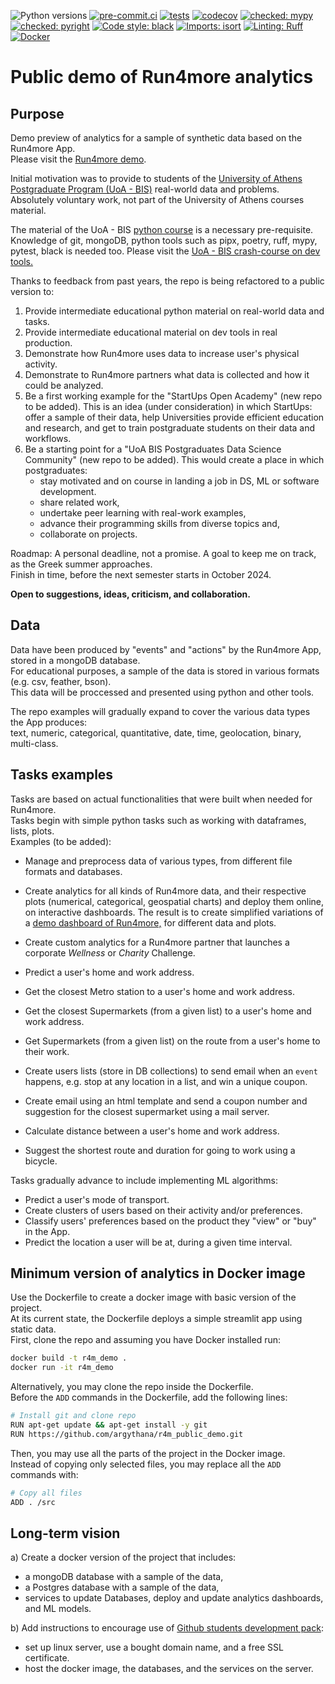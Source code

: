 ![Python versions](https://img.shields.io/badge/python-%203.10%20|%203.11%20|%203.12-blue)
[![pre-commit.ci](https://results.pre-commit.ci/badge/github/argythana/r4m_public_demo/main.svg)](https://results.pre-commit.ci/latest/github/argythana/r4m_public_demo/main)
[![tests](https://github.com/argythana/r4m_public_demo/actions/workflows/run_tests.yml/badge.svg)](https://github.com/argythana/r4m_public_demo/actions/workflows/run_tests.yml)
[![codecov](https://codecov.io/gh/argythana/r4m_public_demo/branch/main/graphs/badge.svg?branch=main)](https://codecov.io/github/argythana/r4m_public_demo?branch=main)
[![checked: mypy](https://img.shields.io/badge/%20checked-mypy-blue?labelColor=808080)](http://mypy-lang.org/)
[![checked: pyright](https://img.shields.io/badge/%20checked-pyright-0000A0?labelColor=606060)](https://github.com/microsoft/pyright)
[![Code style: black](https://img.shields.io/badge/code%20style-black-000000.svg)](https://github.com/psf/black)
[![Imports: isort](https://img.shields.io/badge/%20imports-isort-%231674b1?style=flat&labelColor=808080)](https://pycqa.github.io/isort/)
[![Linting: Ruff](https://img.shields.io/endpoint?url=https://raw.githubusercontent.com/charliermarsh/ruff/main/assets/badge/v2.json)](https://github.com/astral-sh/ruff)
[![Docker](https://img.shields.io/badge/Docker-Enabled-blue?logo=docker&logoColor=white)](Dockerfile)


# Public demo of Run4more analytics

## Purpose
Demo preview of analytics for a sample of synthetic data based on the Run4more App.    
Please visit the [Run4more demo](http://r4m.live:8555).

Initial motivation was to provide to students of the [University of Athens Postgraduate Program (UoA - BIS)](https://bis-analytics.econ.uoa.gr/) real-world data and problems.  
Absolutely voluntary work, not part of the University of Athens courses material.   

The material of the UoA - BIS [python course](https://github.com/argythana/uoa_py_course) is a necessary pre-requisite.  
Knowledge of git, mongoDB, python tools such as pipx, poetry, ruff, mypy, pytest, black is needed too. Please visit the [UoA - BIS crash-course on dev tools.](https://github.com/argythana/dev_boilerplate_course)  

Thanks to feedback from past years, the repo is being refactored to a public version to:     
1. Provide intermediate educational python material on real-world data and tasks.  
2. Provide intermediate educational material on dev tools in real production.
3. Demonstrate how Run4more uses data to increase user's physical activity.   
4. Demonstrate to Run4more partners what data is collected and how it could be analyzed.  
5. Be a first working example for the "StartUps Open Academy" (new repo to be added). This is an idea (under consideration) in which StartUps: offer a sample of their data, help Universities provide efficient education and research, and get to train postgraduate students on their data and workflows.
6. Be a starting point for a "UoA BIS Postgraduates Data Science Community" (new repo to be added). This would create a place in which postgraduates:
   * stay motivated and on course in landing a job in DS, ML or software development.  
   * share related work, 
   * undertake peer learning with real-work examples, 
   * advance their programming skills from diverse topics and, 
   * collaborate on projects.

Roadmap: A personal deadline, not a promise. A goal to keep me on track, as the Greek summer approaches.  
Finish in time, before the next semester starts in October 2024.

**Open to suggestions, ideas, criticism, and collaboration.**

## Data
Data have been produced by "events" and "actions" by the Run4more App, stored in a mongoDB database.  
For educational purposes, a sample of the data is stored in various formats (e.g. csv, feather, bson).  
This data will be proccessed and presented using python and other tools.

The repo examples will gradually expand to cover the various data types the App produces:     
text, numeric, categorical, quantitative, date, time, geolocation, binary, multi-class.  

## Tasks examples
Tasks are based on actual functionalities that were built when needed for Run4more.  
Tasks begin with simple python tasks such as working with dataframes, lists, plots.  
Examples (to be added):   
* Manage and preprocess data of various types, from different file formats and databases.
* Create analytics for all kinds of Run4more data, and their respective plots (numerical, categorical, geospatial charts) and deploy them online, on interactive dashboards.
The result is to create simplified variations of a [demo dashboard of Run4more,](http://r4m.live:8555) for different data and plots.

* Create custom analytics for a Run4more partner that launches a corporate *Wellness* or *Charity* Challenge.
* Predict a user's home and work address.
* Get the closest Metro station to a user's home and work address.
* Get the closest Supermarkets (from a given list) to a user's home and work address.
* Get Supermarkets (from a given list) on the route from a user's home to their work.
* Create users lists (store in DB collections) to send email when an `event` happens, e.g. stop at any location in a list, and win a unique coupon.
* Create email using an html template and send a coupon number and suggestion for the closest supermarket using a mail server.
* Calculate distance between a user's home and work address.
* Suggest the shortest route and duration for going to work using a bicycle.

Tasks gradually advance to include implementing ML algorithms:  
* Predict a user's mode of transport.
* Create clusters of users based on their activity and/or preferences.
* Classify users' preferences based on the product they "view" or "buy" in the App.
* Predict the location a user will be at, during a given time interval.

## Minimum version of analytics in Docker image
Use the Dockerfile to create a docker image with basic version of the project.   
At its current state, the Dockerfile deploys a simple streamlit app using static data.  
First, clone the repo and assuming you have Docker installed run:

```bash
docker build -t r4m_demo .
docker run -it r4m_demo
```
Alternatively, you may clone the repo inside the Dockerfile.   
Before the `ADD` commands in the Dockerfile, add the following lines:  

```bash
# Install git and clone repo
RUN apt-get update && apt-get install -y git
RUN https://github.com/argythana/r4m_public_demo.git

```
Then, you may use all the parts of the project in the Docker image.  
Instead of copying only selected files, you may replace all the `ADD` commands with:

```bash
# Copy all files
ADD . /src
```

## Long-term vision
a) Create a docker version of the project that includes:  
* a mongoDB database with a sample of the data,
* a Postgres database with a sample of the data,
* services to update Databases, deploy and update analytics dashboards, and ML models.

b) Add instructions to encourage use of [Github students development pack](https://github.com/edu/students):
* set up linux server, use a bought domain name, and a free SSL certificate.
* host the docker image, the databases, and the services on the server.
